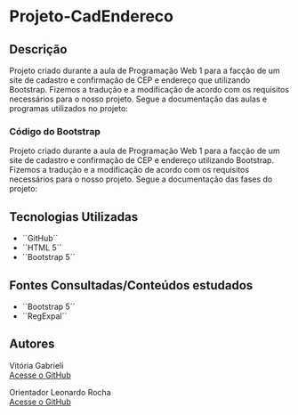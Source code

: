 # Projeto-CadEndereco

## Descrição  

Projeto criado durante a aula de Programação Web 1 para a facção de um site de cadastro e confirmação de CEP e endereço que utilizando Bootstrap. Fizemos a tradução e a modificação de acordo com os requisitos necessários para o nosso projeto. Segue a documentação das aulas e programas utilizados no projeto:

### Código do Bootstrap



Projeto criado durante a aula de Programação Web 1 para a facção de um site de cadastro e confirmação de CEP e endereço utilizando Bootstrap. Fizemos a tradução e a modificação de acordo com os requisitos necessários para o nosso projeto. Segue a documentação das fases do projeto:


## Tecnologias Utilizadas
- ´´GitHub´´
- ´´HTML 5´´
- ´´Bootstrap 5´´

## Fontes Consultadas/Conteúdos estudados

- ´´Bootstrap 5´´
- ´´RegExpal´´

## Autores

Vitória Gabrieli   
[Acesse o GitHub](https://github.com/vickieww) 

Orientador Leonardo Rocha  
[Acesse o GitHub](https://github.com/LeonardoRochaMarista)
